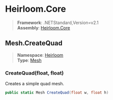 # Heirloom.Core

> **Framework**: .NETStandard,Version=v2.1  
> **Assembly**: [Heirloom.Core][0]  

## Mesh.CreateQuad

> **Namespace**: [Heirloom][0]  
> **Type**: [Mesh][1]  

### CreateQuad(float, float)

Creates a simple quad mesh.

```cs
public static Mesh CreateQuad(float w, float h)
```

[0]: ../Heirloom.Core.md
[1]: Heirloom.Mesh.md

